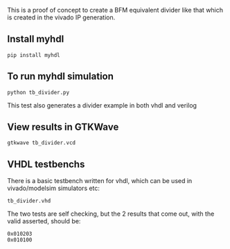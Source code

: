 This is a proof of concept to create a BFM equivalent divider like that which is created in the vivado IP generation.

## Install myhdl

    pip install myhdl
    
## To run myhdl simulation

    python tb_divider.py
    
This test also generates a divider example in both vhdl and verilog
    
## View results in GTKWave

    gtkwave tb_divider.vcd
    
## VHDL testbenchs

There is a basic testbench written for vhdl, which can be used in vivado/modelsim simulators etc:

    tb_divider.vhd

The two tests are self checking, but the 2 results that come out, with the valid asserted, should be:

    0x010203
    0x010100
